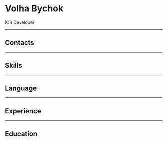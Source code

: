 # Volha Bychok
iOS Developer



----
## Contacts


----
## Skills


----
## Language


----
## Experience


----
## Education




